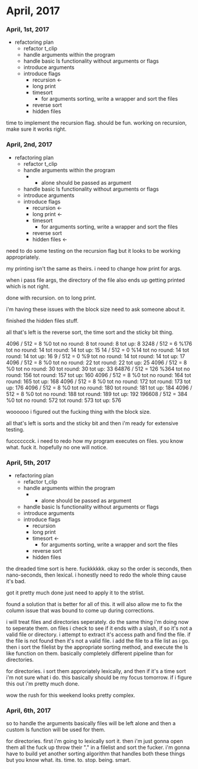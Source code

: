 # April, 2017

### April, 1st, 2017

* refactoring plan
	* refactor t_clip
	* handle arguments within the program
	* handle basic ls functionality without arguments or flags
	* introduce arguments
	* introduce flags
		* recursion <- 
		* long print 
		* timesort
			* for arguments sorting, write a wrapper and sort the files
		* reverse sort
		* hidden files

time to implement the recursion flag. should be fun. working on recursion, make sure it works right.

### April, 2nd, 2017

* refactoring plan
	* refactor t_clip
	* handle arguments within the program
		* - alone should be passed as argument
	* handle basic ls functionality without arguments or flags
	* introduce arguments
	* introduce flags
		* recursion <- 
		* long print <- 
		* timesort
			* for arguments sorting, write a wrapper and sort the files
		* reverse sort
		* hidden files <-

need to do some testing on the recursion flag but it looks to be working appropriately.

my printing isn't the same as theirs. i need to change how print for args.

when i pass file args, the directory of the file also ends up getting printed which is not right.

done with recursion. on to long print.

i'm having these issues with the block size need to ask someone about it. 

finished the hidden files stuff.

all that's left is the reverse sort, the time sort and the sticky bit thing.

4096	/	512	= 8 	%0 		tot no round: 8		tot round: 8	tot up: 8
3248	/	512	= 6 	%176	tot no round: 14	tot round: 14	tot up: 15
14		/	512	= 0 	%14		tot no round: 14	tot round: 14	tot up: 16
9		/	512	= 0		%9		tot no round: 14	tot round: 14	tot up: 17
4096	/	512	= 8 	%0 		tot no round: 22	tot round: 22	tot up: 25
4096	/	512	= 8 	%0 		tot no round: 30	tot round: 30	tot up: 33
64876	/	512	= 126 	%364 	tot no round: 156	tot round: 157	tot up: 160
4096	/	512	= 8 	%0 		tot no round: 164	tot round: 165	tot up: 168
4096	/	512	= 8 	%0 		tot no round: 172	tot round: 173	tot up: 176
4096	/	512	= 8 	%0 		tot no round: 180	tot round: 181	tot up: 184
4096	/	512	= 8 	%0 		tot no round: 188	tot round: 189	tot up: 192
196608	/	512	= 384	%0		tot no round: 572	tot round: 573	tot up: 576

woooooo i figured out the fucking thing with the block size. 

all that's left is sorts and the sticky bit and then i'm ready for extensive testing. 

fuccccccck. i need to redo how my program executes on files. you know what. fuck it. hopefully no one will notice.

### April, 5th, 2017

* refactoring plan
	* refactor t_clip
	* handle arguments within the program
		* - alone should be passed as argument
	* handle basic ls functionality without arguments or flags
	* introduce arguments
	* introduce flags
		* recursion 
		* long print  
		* timesort <-
			* for arguments sorting, write a wrapper and sort the files
		* reverse sort
		* hidden files 

the dreaded time sort is here. fuckkkkkk. okay so the order is seconds, then nano-seconds, then lexical. i honestly need to redo the whole thing cause it's bad.

got it pretty much done just need to apply it to the strlist.

found a solution that is better for all of this. it will also allow me to fix the column issue that was bound to come up during corrections.

i will treat files and directories seperately. do the same thing i'm doing now to seperate them. on files i check to see if it ends with a slash, if so it's not a valid file or directory. i attempt to extract it's access path and find the file. if the file is not found then it's not a valid file. i add the file to a file list as i go. then i sort the filelist by the appropriate sorting method, and execute the ls like function on them. basically completely different pipeline than for directories.

for directories. i sort them approriately lexically, and then if it's a time sort i'm not sure what i do. this basically should be my focus tomorrow. if i figure this out i'm pretty much done.

wow the rush for this weekend looks pretty complex.

### April, 6th, 2017

so to handle the arguments basically files will be left alone and then a custom ls function will be used for them. 

for directories. first i'm going to lexically sort it. then i'm just gonna open them all the fuck up throw their "." in a filelist and sort the fucker. i'm gonna have to build yet another sorting algorithm that handles both these things but you know what. its. time. to. stop. being. smart.












